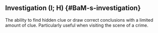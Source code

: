 ## Investigation (I; H) {#BaM-s-investigation}

The ability to find hidden clue or draw correct conclusions with a limited
amount of clue. Particularly useful when visiting the scene of a crime.
